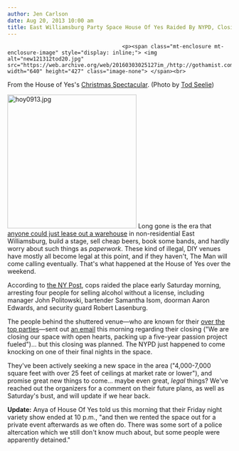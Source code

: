 ```yaml
---
author: Jen Carlson
date: Aug 20, 2013 10:00 am
title: East Williamsburg Party Space House Of Yes Raided By NYPD, Closing Anyway
---
```


	
										<p><span class="mt-enclosure mt-enclosure-image" style="display: inline;"> <img alt="new121312tod20.jpg" src="https://web.archive.org/web/20160303025127im_/http://gothamist.com/attachments/arts_jen/new121312tod20.jpg" width="640" height="427" class="image-none"> </span><br>
<span class="photo_caption">From the House of Yes&apos;s <a href="https://web.archive.org/web/20160303025127/http://gothamist.com/2012/12/13/photos_what_a_christmas_spectacular.php#photo-4">Christmas Spectacular</a>. (Photo by <a href="https://web.archive.org/web/20160303025127/http://www.todseelie.com/">Tod Seelie</a>)</span></p>

<p><span class="mt-enclosure mt-enclosure-image" style="display: inline;"> <img alt="hoy0913.jpg" src="https://web.archive.org/web/20160303025127im_/http://gothamist.com/attachments/arts_jen/hoy0913.jpg" width="290" height="301" class="image-right"> </span>Long gone is the era that <a href="https://web.archive.org/web/20160303025127/http://www.flickr.com/photos/74512021@N00/160414345/in/photolist-fbaAz-iaM7D-iaM7E-iaM7F-iaM7G-iaM7H-iaM7J-ib4ed-sq6Aw">anyone could just lease out a warehouse</a> in non-residential East Williamsburg, build a stage, sell cheap beers, book some bands, and hardly worry about such things as <em>paperwork</em>. These kind of illegal, DIY venues have mostly all become legal at this point, and if they haven&apos;t, The Man will come calling eventually. That&apos;s what happened at the House of Yes over the weekend.</p>

<p>According to <a href="https://web.archive.org/web/20160303025127/http://www.nypost.com/p/news/local/brooklyn/speakeasy_silenced_VtyltmJVFresvVTkpN4OnO?utm_medium=rss&amp;utm_content=">the NY Post</a>, cops raided the place early Saturday morning, arresting four people for selling alcohol without a license, including manager John Politowski, bartender Samantha Isom, doorman Aaron Edwards, and security guard Robert Lasenburg.</p>

<p>The people behind the shuttered venue&#x2014;who are known for their <a href="https://web.archive.org/web/20160303025127/http://gothamist.com/2012/12/13/photos_what_a_christmas_spectacular.php#photo-1">over the top parties</a>&#x2014;sent out <a href="https://web.archive.org/web/20160303025127/http://us6.campaign-archive2.com/?u=cdb3bc9e37da4cb5ec3ca6825&amp;id=0ec14fa611">an email</a> this morning regarding their closing (&quot;We are closing our space with open hearts, packing up a five-year passion project fueled&quot;)... but this closing was planned. The NYPD just happened to come knocking on one of their final nights in the space. </p>

<p>They&apos;ve been actively seeking a new space in the area (&quot;4,000-7,000 square feet with over 25 feet of ceilings at market rate or lower&quot;), and promise great new things to come... maybe even great, <em>legal </em>things? We&apos;ve reached out the organizers for a comment on their future plans, as well as Saturday&apos;s bust, and will update if we hear back.</p>

<p><strong>Update:</strong> Anya of House Of Yes told us this morning that their Friday night variety show ended at 10 p.m., &quot;and then we rented the space out for a private event afterwards as we often do. There was some sort of a police altercation which we still don&apos;t know much about, but some people were apparently detained.&quot;</p>					
										
									
				